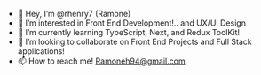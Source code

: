 - 👋 Hey, I’m @rhenry7 (Ramone)
- 👀 I’m interested in Front End Development!.. and UX/UI Design
- 🌱 I’m currently learning TypeScript, Next, and Redux ToolKit! 
- 💞️ I’m looking to collaborate on Front End Projects and Full Stack applications! 
- 📫 How to reach me! Ramoneh94@gmail.com

<!---
rhenry7/rhenry7 is a ✨ special ✨ repository because its `README.md` (this file) appears on your GitHub profile.
You can click the Preview link to take a look at your changes.
--->
